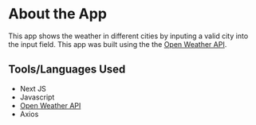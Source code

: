 # About the App
This app shows the weather in different cities by inputing a valid city into the input field. This app was built using the the [Open Weather API](https://openweathermap.org/api/one-call-3).

## Tools/Languages Used
* Next JS
* Javascript
* [Open Weather API](https://openweathermap.org/api/one-call-3)
* Axios
